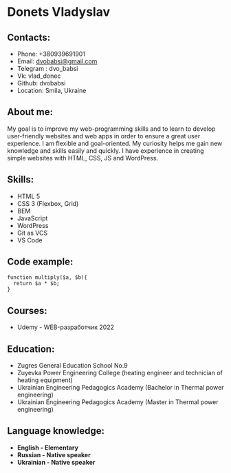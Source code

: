 # Donets Vladyslav

## Contacts:
* Phone: +380939691901
* Email: dvobabsi@gmail.com
* Telegram : dvo_babsi
* Vk: vlad_donec
* Github: dvobabsi
* Location: Smila, Ukraine

## About me:
My goal is to improve my web-programming skills and to learn to develop user-friendly websites and web apps in order to ensure a great user experience. I am flexible and goal-oriented. My curiosity helps me gain new knowledge and skills easily and quickly. I have experience in creating simple websites with HTML, CSS, JS and WordPress.

## Skills:
* HTML 5
* CSS 3 (Flexbox, Grid)
* BEM 
* JavaScript
* WordPress
* Git as VCS
* VS Code

## Code example:
```
function multiply($a, $b){
  return $a * $b;
}
```

## Courses:
* Udemy - WEB-разработчик 2022

## Education:
* Zugres General Education School No.9
* Zuyevka Power Engineering College (heating engineer and technician of heating equipment)
* Ukrainian Engineering Pedagogics Academy (Bachelor in Thermal power engineering)
* Ukrainian Engineering Pedagogics Academy (Master in Thermal power engineering)

## Language knowledge:
* **English - Elementary**
* **Russian - Native speaker**
* **Ukrainian - Native speaker**
